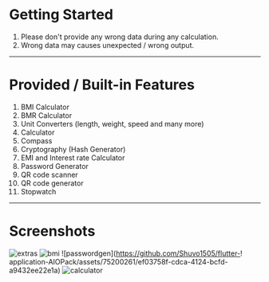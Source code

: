 # Getting Started

1) Please don't provide any wrong data during any calculation.
2) Wrong data may causes unexpected / wrong output.
----------------------------------------------------------------------------------------------------------------------
# Provided / Built-in Features

1) BMI Calculator
2) BMR Calculator
3) Unit Converters (length, weight, speed and many more)
4) Calculator
5) Compass
6) Cryptography (Hash Generator)
7) EMI and Interest rate Calculator
8) Password Generator
9) QR code scanner
10) QR code generator
11) Stopwatch
----------------------------------------------------------------------------------------------------------------------
# Screenshots

 ![extras](https://github.com/user-attachments/assets/45b3c27f-86c4-4865-8ba6-0b55afef6370) ![bmi](https://github.com/Shuvo1505/flutter-application-AIOPack/assets/75200261/649ea49c-f5bd-4b22-926d-28d27431d53a)  ![passwordgen](https://github.com/Shuvo1505/flutter-!
application-AIOPack/assets/75200261/ef03758f-cdca-4124-bcfd-a9432ee22e1a)  ![calculator](https://github.com/Shuvo1505/flutter-application-AIOPack/assets/75200261/186fb3a7-114b-46db-aa4b-c5b0c8be8a73)
